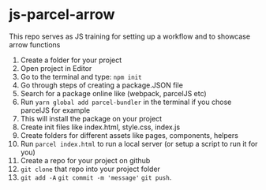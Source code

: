 # js-parcel-arrow
This repo serves as JS training for setting up a workflow and to showcase arrow functions

1. Create a folder for your project
2. Open project in Editor
3. Go to the terminal and type: `npm init`
4. Go through steps of creating a package.JSON file
5. Search for a package online like (webpack, parcelJS etc)
6. Run `yarn global add parcel-bundler` in the terminal if you chose parcelJS for example
7. This will install the package on your project
8. Create init files like index.html, style.css, index.js
9. Create folders for different assets like pages, components, helpers
10. Run `parcel index.html` to run a local server (or setup a script to run it for you)
11. Create a repo for your project on github
12. `git clone` that repo into your project folder
13. `git add -A`  `git commit -m 'message'`  `git push`.



